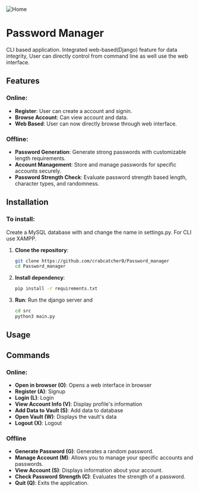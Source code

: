 ![Home](/my_api/app_api/staic/img/home.png)

# Password Manager
CLI based application. Integrated web-based(Django) feature for data integrity, User can directly control from command line as well use the web interface. 

## Features

### Online:
- **Register**: User can create a account and signin.
- **Browse Account**: Can view account and data.
- **Web Based**: User can now directly browse through web interface. 

### Offline:
- **Password Generation**: Generate strong passwords with customizable length requirements.
- **Account Management**: Store and manage passwords for specific accounts securely.
- **Password Strength Check**: Evaluate password strength based length, character types, and randomness.

## Installation

### To install:
Create a MySQL database with and change the name in settings.py.
For CLI use XAMPP.
1. **Clone the repository**:
   ```bash
   git clone https://github.com/crabcatcher0/Password_manager
   cd Password_manager
   
2. **Install dependency**:
   ```bash
   pip install -r requirements.txt
   
3. **Run**:
   Run the django server and
   ```bash
   cd src
   python3 main.py

## Usage
## Commands
### Online:
- **Open in browser (O)**: Opens a web interface in browser
- **Register (A)**: Signup
- **Login (L)**: Login
- **View Account Info (V)**: Display profile's information
- **Add Data to Vault (S)**: Add data to database
- **Open Vault (W)**: Displays the vault's data
- **Logout (X)**: Logout

### Offline 
- **Generate Password (G)**: Generates a random password.
- **Manage Account (M)**: Allows you to manage your specific accounts and passwords.
- **View Account (S)**: Displays information about your account.
- **Check Password Strength (C)**: Evaluates the strength of a password.
- **Quit (Q)**: Exits the application.
